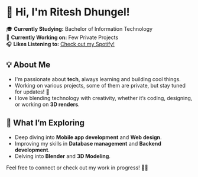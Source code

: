 # 👋 Hi, I'm **Ritesh Dhungel**! 

🎓 **Currently Studying:** Bachelor of Information Technology  
💼 **Currently Working on:** Few Private Projects  
🎧 **Likes Listening to:** [Check out my Spotify!](https://open.spotify.com/user/lyvtjntbl6akexfyks4p63pkc?si=e9d910a575d942c1)  

## 💡 About Me

- I'm passionate about **tech**, always learning and building cool things.
- Working on various projects, some of them are private, but stay tuned for updates! 🚀
- I love blending technology with creativity, whether it’s coding, designing, or working on **3D renders**.

## 🌱 What I’m Exploring

- Deep diving into **Mobile app development** and **Web design**.
- Improving my skills in **Database management** and **Backend development**.
- Delving into **Blender** and **3D Modeling**.

Feel free to connect or check out my work in progress! 👨‍💻
